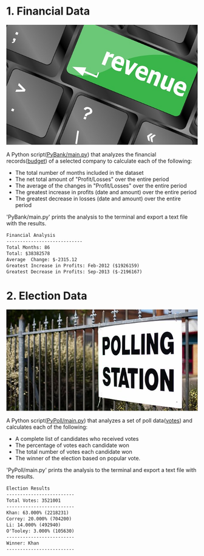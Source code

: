 # 1. Financial Data
![Revenue](Images/revenue-per-lead.jpg)

A Python script([PyBank/main.py](PyBank/main.py)) that analyzes the financial records([budget](PyBank/Resources/budget_data.csv)) of a selected company to calculate each of the following:
  * The total number of months included in the dataset
  * The net total amount of "Profit/Losses" over the entire period
  * The average of the changes in "Profit/Losses" over the entire period
  * The greatest increase in profits (date and amount) over the entire period
  * The greatest decrease in losses (date and amount) over the entire period
  
'PyBank/main.py' prints the analysis to the terminal and export a text file with the results.
  ```text
  Financial Analysis
  ----------------------------
  Total Months: 86
  Total: $38382578
  Average  Change: $-2315.12
  Greatest Increase in Profits: Feb-2012 ($1926159)
  Greatest Decrease in Profits: Sep-2013 ($-2196167)
  ```


# 2. Election Data
![Vote-Counting](Images/Vote_counting.jpg)

A Python script([PyPoll/main.py](PyPoll/main.py)) that analyzes a set of poll data([votes](PyPoll/Resources/election_data.csv)) and calculates each of the following:
  * A complete list of candidates who received votes
  * The percentage of votes each candidate won
  * The total number of votes each candidate won
  * The winner of the election based on popular vote.
 
 'PyPoll/main.py' prints the analysis to the terminal and export a text file with the results.
   ```text
  Election Results
  -------------------------
  Total Votes: 3521001
  -------------------------
  Khan: 63.000% (2218231)
  Correy: 20.000% (704200)
  Li: 14.000% (492940)
  O'Tooley: 3.000% (105630)
  -------------------------
  Winner: Khan
  -------------------------
  ```
